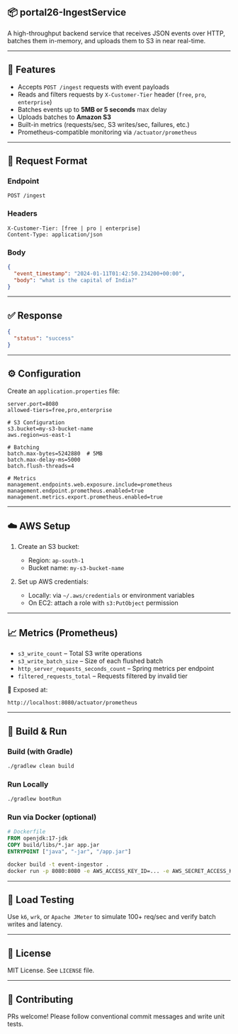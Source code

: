 ## 📦 portal26-IngestService

A high-throughput backend service that receives JSON events over HTTP, batches them in-memory, and uploads them to S3 in near real-time.

---

## 🚀 Features

* Accepts `POST /ingest` requests with event payloads
* Reads and filters requests by `X-Customer-Tier` header (`free`, `pro`, `enterprise`)
* Batches events up to **5MB or 5 seconds** max delay
* Uploads batches to **Amazon S3**
* Built-in metrics (requests/sec, S3 writes/sec, failures, etc.)
* Prometheus-compatible monitoring via `/actuator/prometheus`

---

## 📨 Request Format

### Endpoint

```
POST /ingest
```

### Headers

```
X-Customer-Tier: [free | pro | enterprise]
Content-Type: application/json
```

### Body

```json
{
  "event_timestamp": "2024-01-11T01:42:50.234200+00:00",
  "body": "what is the capital of India?"
}
```

---

## ✅ Response

```json
{
  "status": "success"
}
```

---

## ⚙️ Configuration

Create an `application.properties` file:

```properties
server.port=8080
allowed-tiers=free,pro,enterprise

# S3 Configuration
s3.bucket=my-s3-bucket-name
aws.region=us-east-1

# Batching
batch.max-bytes=5242880  # 5MB
batch.max-delay-ms=5000
batch.flush-threads=4

# Metrics
management.endpoints.web.exposure.include=prometheus
management.endpoint.prometheus.enabled=true
management.metrics.export.prometheus.enabled=true
```

---

## ☁️ AWS Setup

1. Create an S3 bucket:

    * Region: `ap-south-1`
    * Bucket name: `my-s3-bucket-name`

2. Set up AWS credentials:

    * Locally: via `~/.aws/credentials` or environment variables
    * On EC2: attach a role with `s3:PutObject` permission

---

## 📈 Metrics (Prometheus)

* `s3_write_count` – Total S3 write operations
* `s3_write_batch_size` – Size of each flushed batch
* `http_server_requests_seconds_count` – Spring metrics per endpoint
* `filtered_requests_total` – Requests filtered by invalid tier

📍 Exposed at:

```
http://localhost:8080/actuator/prometheus
```

---

## 🚰 Build & Run

### Build (with Gradle)

```bash
./gradlew clean build
```

### Run Locally

```bash
./gradlew bootRun
```

### Run via Docker (optional)

```Dockerfile
# Dockerfile
FROM openjdk:17-jdk
COPY build/libs/*.jar app.jar
ENTRYPOINT ["java", "-jar", "/app.jar"]
```

```bash
docker build -t event-ingestor .
docker run -p 8080:8080 -e AWS_ACCESS_KEY_ID=... -e AWS_SECRET_ACCESS_KEY=... event-ingestor
```

---

## 🥺 Load Testing

Use `k6`, `wrk`, or `Apache JMeter` to simulate 100+ req/sec and verify batch writes and latency.

---

## 🦾 License

MIT License. See `LICENSE` file.

---

## 🤛️ Contributing

PRs welcome! Please follow conventional commit messages and write unit tests.
